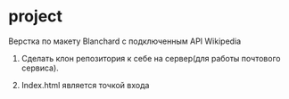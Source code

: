 # project
Верстка по макету Blanchard с подключенным API Wikipedia 

1. Сделать клон репозитория к себе на сервер(для работы почтового сервиса).

2. Index.html является точкой входа
